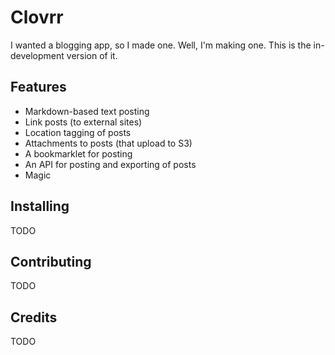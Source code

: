 # Clovrr

I wanted a blogging app, so I made one. Well, I'm making one. This is the in-development version of it.

## Features

- Markdown-based text posting
- Link posts (to external sites)
- Location tagging of posts
- Attachments to posts (that upload to S3)
- A bookmarklet for posting
- An API for posting and exporting of posts
- Magic

## Installing

TODO

## Contributing

TODO

## Credits

TODO